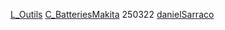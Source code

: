 [L_Outils](notes/equipements/outils/L_Outils.md) [C_BatteriesMakita](notes/equipements/consommables/C_BatteriesMakita.md) 250322 [danielSarraco](notes/utilisateurs/beneficiaires/danielSarraco.md)